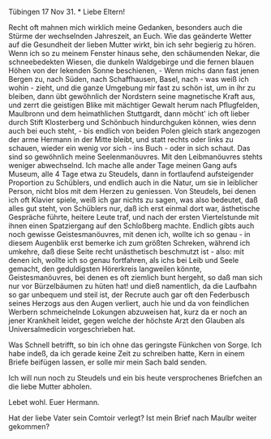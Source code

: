  Tübingen 17 Nov 31. <Donnerstg>*
Liebe Eltern!

Recht oft mahnen mich wirklich meine Gedanken, besonders auch die Stürme der wechselnden Jahreszeit, an Euch. Wie das geänderte Wetter auf die Gesundheit der lieben Mutter wirkt, bin ich sehr begierig zu hören. Wenn ich so zu meinem Fenster hinaus sehe, den schäumenden Nekar, die schneebedekten Wiesen, die dunkeln Waldgebirge und die fernen blauen Höhen von der lekenden Sonne beschienen, - Wenn michs dann fast jenen Bergen zu, nach Süden, nach Schaffhausen, Basel, nach - was weiß ich wohin - zieht, und die ganze Umgebung mir fast zu schön ist, um in ihr zu bleiben, dann übt gewöhnlich der Nordstern seine magnetische Kraft aus, und zerrt die geistigen Blike mit mächtiger Gewalt herum nach Pflugfelden, Maulbronn und dem heimathlichen Stuttgardt, dann möcht' ich oft lieber durch Stift Klosterberg und Schönbuch hindurchguken können, wies denn auch bei euch steht, - bis endlich von beiden Polen gleich stark angezogen der arme Hermann in der Mitte bleibt, und statt rechts oder links zu schauen, wieder ein wenig vor sich - ins Buch - oder in sich schaut. Das sind so gewöhnlich meine Seelenmanöuvres. Mit den Leibmanöuvres stehts weniger abwechselnd. Ich mache alle ander Tage meinen Gang aufs Museum, alle 4 Tage etwa zu Steudels, dann in fortlaufend aufsteigender Proportion zu Schüblers, und endlich auch in die Natur, um sie in leiblicher Person, nicht blos mit dem Herzen zu geniessen. Von Steudels, bei denen ich oft Klavier spiele, weiß ich gar nichts zu sagen, was also bedeutet, daß alles gut steht, von Schüblers nur, daß ich erst einmal dort war, ästhetische Gespräche führte, heitere Leute traf, und nach der ersten Viertelstunde mit ihnen einen Spatziergang auf den Schloßberg machte. Endlich gibts auch noch gewisse Geistesmanöuvres, mit denen ich, wollte ich so genau - in diesem Augenblik erst bemerke ich zum größten Schreken, während ich umkehre, daß diese Seite recht unästhetisch beschmutzt ist - also: mit denen ich, wollte ich so genau fortfahren, als ichs bei Leib und Seele gemacht, den geduldigsten Hörerkreis langweilen könnte, Geistesmanöuvres, bei denen es oft ziemlich bunt hergeht, so daß man sich nur vor Bürzelbäumen zu hüten hat! und dieß namentlich, da die Laufbahn so gar unbequem und steil ist, der Recrute auch gar oft den Federbusch seines Herzogs aus den Augen verliert, auch hie und da von feindlichen Werbern schmeichelnde Lokungen abzuweisen hat, kurz da er noch an jener Krankheit leidet, gegen welche der höchste Arzt den Glauben als Universalmedicin vorgeschrieben hat.

Was Schnell betrifft, so bin ich ohne das geringste Fünkchen von Sorge. Ich habe indeß, da ich gerade keine Zeit zu schreiben hatte, Kern in einem Briefe beifügen lassen, er solle mir mein Sach bald senden.

Ich will nun noch zu Steudels und ein bis heute versprochenes Briefchen an die liebe Mutter abholen.

Lebet wohl.
 Euer Hermann.

Hat der liebe Vater sein Comtoir verlegt?
Ist mein Brief nach Maulbr weiter gekommen?
